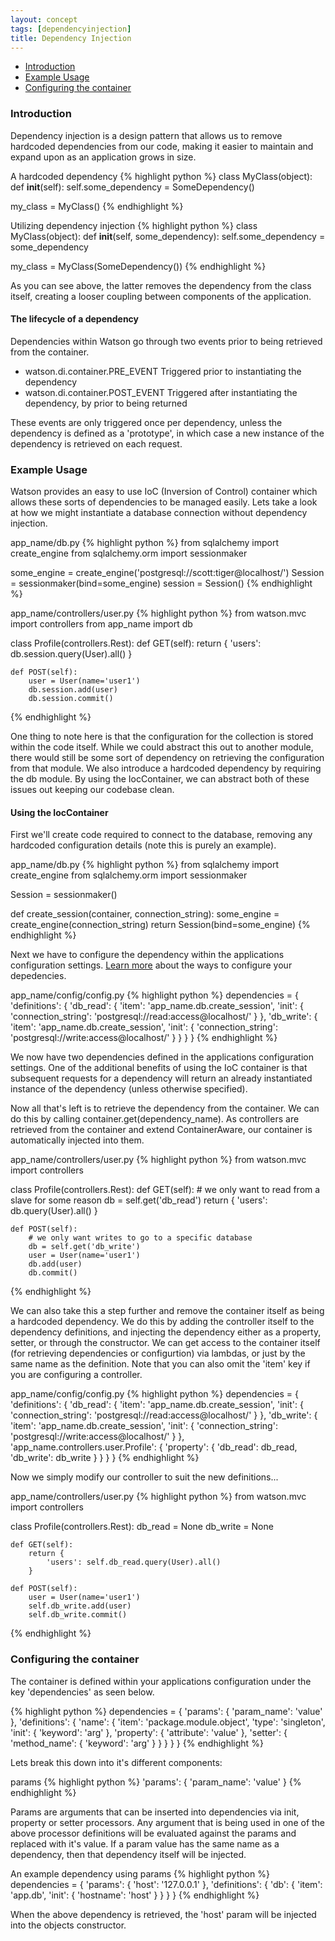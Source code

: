 ```yaml
---
layout: concept
tags: [dependencyinjection]
title: Dependency Injection
---
```


* [Introduction](#introduction)
* [Example Usage](#example)
* [Configuring the container](#configuring)

### <a id="introduction"></a>Introduction

Dependency injection is a design pattern that allows us to remove hardcoded dependencies from our code, making it easier to maintain and expand upon as an application grows in size.

<span class="sub">A hardcoded dependency</span>
{% highlight python %}
class MyClass(object):
    def __init__(self):
        self.some_dependency = SomeDependency()

my_class = MyClass()
{% endhighlight %}

<span class="sub">Utilizing dependency injection</span>
{% highlight python %}
class MyClass(object):
    def __init__(self, some_dependency):
        self.some_dependency = some_dependency

my_class = MyClass(SomeDependency())
{% endhighlight %}

As you can see above, the latter removes the dependency from the class itself, creating a looser coupling between components of the application.

#### The lifecycle of a dependency

Dependencies within Watson go through two events prior to being retrieved from the container.

- watson.di.container.PRE_EVENT
<span class="sub">Triggered prior to instantiating the dependency</span>
- watson.di.container.POST_EVENT
<span class="sub">Triggered after instantiating the dependency, by prior to being returned</span>

These events are only triggered once per dependency, unless the dependency is defined as a 'prototype', in which case a new instance of the dependency is retrieved on each request.


### <a id="example"></a>Example Usage

Watson provides an easy to use IoC (Inversion of Control) container which allows these sorts of dependencies to be managed easily. Lets take a look at how we might instantiate a database connection without dependency injection.

<span class="sub">app_name/db.py</span>
{% highlight python %}
from sqlalchemy import create_engine
from sqlalchemy.orm import sessionmaker

some_engine = create_engine('postgresql://scott:tiger@localhost/')
Session = sessionmaker(bind=some_engine)
session = Session()
{% endhighlight %}

<span class="sub">app_name/controllers/user.py</span>
{% highlight python %}
from watson.mvc import controllers
from app_name import db

class Profile(controllers.Rest):
    def GET(self):
        return {
            'users': db.session.query(User).all()
        }

    def POST(self):
        user = User(name='user1')
        db.session.add(user)
        db.session.commit()
{% endhighlight %}

One thing to note here is that the configuration for the collection is stored within the code itself. While we could abstract this out to another module, there would still be some sort of dependency on retrieving the configuration from that module. We also introduce a hardcoded dependency by requiring the db module.
By using the IocContainer, we can abstract both of these issues out keeping our codebase clean.

#### Using the IocContainer

First we'll create code required to connect to the database, removing any hardcoded configuration details (note this is purely an example).

<span class="sub">app_name/db.py</span>
{% highlight python %}
from sqlalchemy import create_engine
from sqlalchemy.orm import sessionmaker

Session = sessionmaker()

def create_session(container, connection_string):
    some_engine = create_engine(connection_string)
    return Session(bind=some_engine)
{% endhighlight %}

Next we have to configure the dependency within the applications configuration settings. [Learn more](#configuring) about the ways to configure your depedencies.

<span class="sub">app_name/config/config.py</span>
{% highlight python %}
dependencies = {
    'definitions': {
        'db_read': {
            'item': 'app_name.db.create_session',
            'init': {
                'connection_string': 'postgresql://read:access@localhost/'
            }
        },
        'db_write': {
            'item': 'app_name.db.create_session',
            'init': {
                'connection_string': 'postgresql://write:access@localhost/'
            }
        }
    }
}
{% endhighlight %}

We now have two dependencies defined in the applications configuration settings. One of the additional benefits of using the IoC container is that subsequent requests for a dependency will return an already instantiated instance of the dependency (unless otherwise specified).

Now all that's left is to retrieve the dependency from the container. We can do this by calling container.get(dependency_name). As controllers are retrieved from the container and extend ContainerAware, our container is automatically injected into them.

<span class="sub">app_name/controllers/user.py</span>
{% highlight python %}
from watson.mvc import controllers

class Profile(controllers.Rest):
    def GET(self):
        # we only want to read from a slave for some reason
        db = self.get('db_read')
        return {
            'users': db.query(User).all()
        }

    def POST(self):
        # we only want writes to go to a specific database
        db = self.get('db_write')
        user = User(name='user1')
        db.add(user)
        db.commit()
{% endhighlight %}

We can also take this a step further and remove the container itself as being a hardcoded dependency. We do this by adding the controller itself to the dependency definitions, and injecting the dependency either as a property, setter, or through the constructor. We can get access to the container itself (for retrieving dependencies or configurtion) via lambdas, or just by the same name as the definition. Note that you can also omit the 'item' key if you are configuring a controller.

<span class="sub">app_name/config/config.py</span>
{% highlight python %}
dependencies = {
    'definitions': {
        'db_read': {
            'item': 'app_name.db.create_session',
            'init': {
                'connection_string': 'postgresql://read:access@localhost/'
            }
        },
        'db_write': {
            'item': 'app_name.db.create_session',
            'init': {
                'connection_string': 'postgresql://write:access@localhost/'
            }
        },
        'app_name.controllers.user.Profile': {
            'property': {
                'db_read': db_read,
                'db_write': db_write
            }
        }
    }
}
{% endhighlight %}

Now we simply modify our controller to suit the new definitions...

<span class="sub">app_name/controllers/user.py</span>
{% highlight python %}
from watson.mvc import controllers

class Profile(controllers.Rest):
    db_read = None
    db_write = None

    def GET(self):
        return {
            'users': self.db_read.query(User).all()
        }

    def POST(self):
        user = User(name='user1')
        self.db_write.add(user)
        self.db_write.commit()
{% endhighlight %}


### <a id="configuring"></a>Configuring the container

The container is defined within your applications configuration under the key 'dependencies' as seen below.

{% highlight python %}
dependencies = {
    'params': {
        'param_name': 'value'
    },
    'definitions': {
        'name': {
            'item': 'package.module.object',
            'type': 'singleton',
            'init': {
                'keyword': 'arg'
            },
            'property': {
                'attribute': 'value'
            },
            'setter': {
                'method_name': {
                    'keyword': 'arg'
                }
            }
        }
    }
}
{% endhighlight %}

Lets break this down into it's different components:

<span class="sub">params</span>
{% highlight python %}
'params': {
    'param_name': 'value'
}
{% endhighlight %}

Params are arguments that can be inserted into dependencies via init, property or setter processors. Any argument that is being used in one of the above processor definitions will be evaluated against the params and replaced with it's value. If a param value has the same name as a dependency, then that dependency itself will be injected.

<span class="sub">An example dependency using params</span>
{% highlight python %}
dependencies = {
    'params': {
        'host': '127.0.0.1'
    },
    'definitions': {
        'db': {
            'item': 'app.db',
            'init': {
                'hostname': 'host'
            }
        }
    }
}
{% endhighlight %}

When the above dependency is retrieved, the 'host' param will be injected into the objects constructor.
